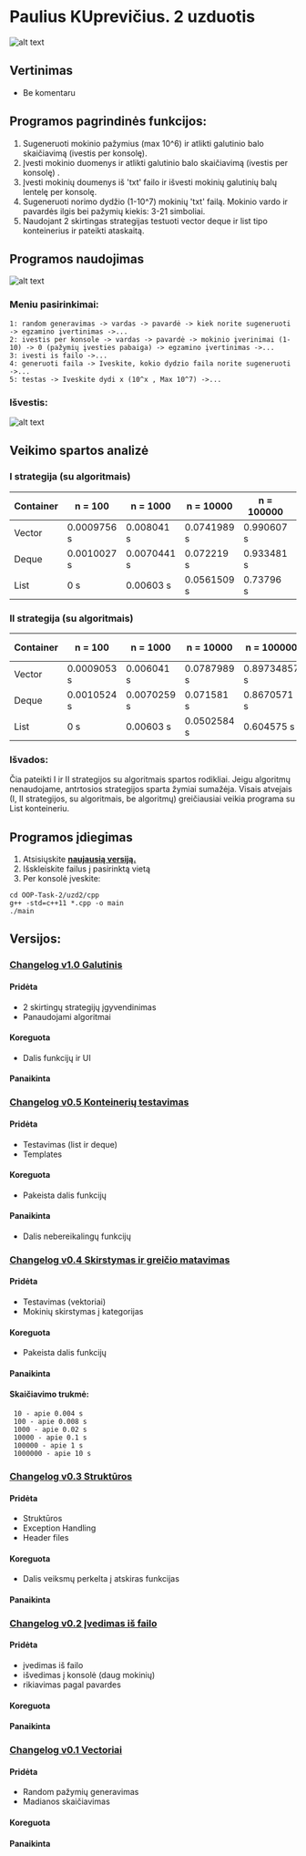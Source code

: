 ﻿# Paulius KUprevičius. 2 uzduotis
 ![alt text](https://github.com/PauliusKu/2-uzduotisVEC/blob/master/Pav/WordItOut-word-cloud-2910278.png)
## Vertinimas
- Be komentaru

## Programos pagrindinės funkcijos:
  1. Sugeneruoti mokinio pažymius (max 10^6) ir atlikti galutinio balo skaičiavimą (ivestis per konsolę).
  2. Įvesti mokinio duomenys ir atlikti galutinio balo skaičiavimą (ivestis per konsolę)    .
  3. Įvesti mokinių doumenys iš 'txt' failo ir išvesti mokinių galutinių balų lentelę per konsolę.
  4. Sugeneruoti norimo dydžio (1-10^7) mokinių 'txt' failą. Mokinio vardo ir pavardės ilgis bei pažymių kiekis: 3-21 simboliai.
  5. Naudojant 2 skirtingas strategijas testuoti vector deque ir list tipo konteinerius ir pateikti ataskaitą.
## Programos naudojimas
![alt text](https://github.com/PauliusKu/2-uzduotisVEC/blob/master/Pav/Menu.png)
### Meniu pasirinkimai:
    1: random generavimas -> vardas -> pavardė -> kiek norite sugeneruoti -> egzamino įvertinimas ->...
    2: ivestis per konsole -> vardas -> pavardė -> mokinio įverinimai (1-10) -> 0 (pažymių įvesties pabaiga) -> egzamino įvertinimas ->...
    3: ivesti is failo ->...
    4: generuoti faila -> Iveskite, kokio dydzio faila norite sugeneruoti ->...
    5: testas -> Iveskite dydi x (10^x , Max 10^7) ->...
### Išvestis:
![alt text](https://github.com/PauliusKu/2-uzduotisVEC/blob/master/Pav/Isvestis.png)
## Veikimo spartos analizė
### I strategija (su algoritmais)

|Container                    |n = 100    |n = 1000     |n = 10000    |n = 100000   |n = 1000000 |
|-----------------------------|----------|------------|------------|------------|-----------|
|Vector |0.0009756 s|0.008041 s|0.0741989 s |0.990607  s|10.7395  s|
|Deque |0.0010027 s| 0.0070441 s|0.072219 s |0.933481 s|11.1386 s|
|List |0        s| 0.00603    s|0.0561509 s |0.73796 s|8.16674 s|

### II strategija (su algoritmais)

|Container                    |n = 100    |n = 1000     |n = 10000    |n = 100000   |n = 1000000 |
|-----------------------------|----------|------------|------------|------------|-----------|
|Vector |0.0009053 s|0.006041 s|0.0787989 s |0.89734857  s|10.0808  s|
|Deque |0.0010524 s| 0.0070259 s|0.071581 s |0.8670571 s|9.67171 s|
|List |0        s| 0.00603    s|0.0502584 s |0.604575 s|6.50328 s|
### Išvados:
Čia pateikti I ir II strategijos su algoritmais spartos rodikliai. Jeigu algoritmų nenaudojame, antrtosios strategijos sparta žymiai sumažėja. Visais atvejais (I, II strategijos, su algoritmais, be algoritmų) greičiausiai veikia programa su List konteineriu.

## Programos įdiegimas

  1. Atsisiųskite [**naujausią versiją.**](https://github.com/PauliusKu/2-uzduotisVEC/releases)<br>
  2. Išskleiskite failus į pasirinktą vietą
  3. Per konsolė įveskite:
  
    cd OOP-Task-2/uzd2/cpp
    g++ -std=c++11 *.cpp -o main
    ./main
## Versijos:
### [Changelog v1.0 Galutinis](https://github.com/PauliusKu/2-uzduotisVEC/releases/tag/v1)
#### Pridėta
- 2 skirtingų strategijų įgyvendinimas
- Panaudojami algoritmai
#### Koreguota 
- Dalis funkcijų ir UI
#### Panaikinta
### [Changelog v0.5 Konteinerių testavimas](https://github.com/PauliusKu/2-uzduotisVEC/releases/tag/v0.5)
#### Pridėta
- Testavimas (list ir deque)
- Templates
#### Koreguota 
- Pakeista dalis funkcijų
#### Panaikinta
- Dalis nebereikalingų funkcijų
### [Changelog v0.4 Skirstymas ir greičio matavimas](https://github.com/PauliusKu/2-uzduotisVEC/releases/tag/v0.4)
#### Pridėta
- Testavimas (vektoriai)
- Mokinių skirstymas į kategorijas
#### Koreguota 
- Pakeista dalis funkcijų
#### Panaikinta

#### Skaičiavimo trukmė:
     10 - apie 0.004 s
     100 - apie 0.008 s
     1000 - apie 0.02 s
     10000 - apie 0.1 s
     100000 - apie 1 s
     1000000 - apie 10 s

### [Changelog v0.3 Struktūros](https://github.com/PauliusKu/2-uzduotisVEC/releases/tag/v0.3)
#### Pridėta
- Struktūros
- Exception Handling
- Header files
#### Koreguota
- Dalis veiksmų perkelta į atskiras funkcijas
#### Panaikinta
### [Changelog v0.2 Įvedimas iš failo](https://github.com/PauliusKu/2-uzduotisVEC/releases/tag/v0.2)
#### Pridėta
- įvedimas iš failo
- išvedimas į konsolė (daug mokinių)
- rikiavimas pagal pavardes
#### Koreguota

#### Panaikinta
### [Changelog v0.1 Vectoriai](https://github.com/PauliusKu/2-uzduotisVEC/releases/tag/v0.1)
#### Pridėta

- Random pažymių generavimas
- Madianos skaičiavimas
#### Koreguota

#### Panaikinta

